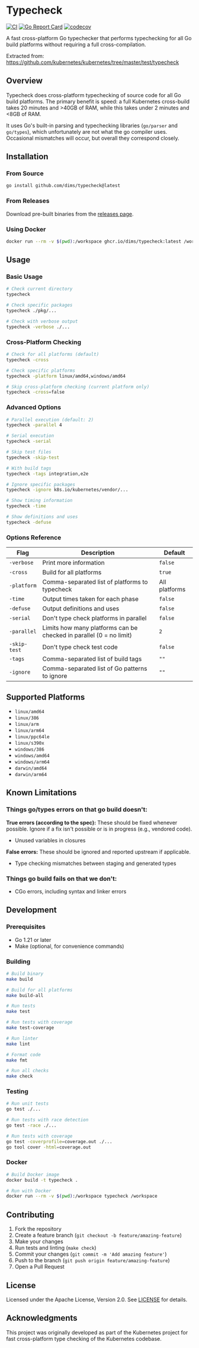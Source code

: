 # Typecheck

[![CI](https://github.com/dims/typecheck/actions/workflows/ci.yml/badge.svg)](https://github.com/dims/typecheck/actions/workflows/ci.yml)
[![Go Report Card](https://goreportcard.com/badge/github.com/dims/typecheck)](https://goreportcard.com/report/github.com/dims/typecheck)
[![codecov](https://codecov.io/gh/dims/typecheck/branch/main/graph/badge.svg)](https://codecov.io/gh/dims/typecheck)

A fast cross-platform Go typechecker that performs typechecking for all Go build platforms without requiring a full cross-compilation.

Extracted from: https://github.com/kubernetes/kubernetes/tree/master/test/typecheck

## Overview

Typecheck does cross-platform typechecking of source code for all Go build platforms. The primary benefit is speed: a full Kubernetes cross-build takes 20 minutes and >40GB of RAM, while this takes under 2 minutes and <8GB of RAM.

It uses Go's built-in parsing and typechecking libraries (`go/parser` and `go/types`), which unfortunately are not what the go compiler uses. Occasional mismatches will occur, but overall they correspond closely.

## Installation

### From Source

```bash
go install github.com/dims/typecheck@latest
```

### From Releases

Download pre-built binaries from the [releases page](https://github.com/dims/typecheck/releases).

### Using Docker

```bash
docker run --rm -v $(pwd):/workspace ghcr.io/dims/typecheck:latest /workspace
```

## Usage

### Basic Usage

```bash
# Check current directory
typecheck

# Check specific packages
typecheck ./pkg/...

# Check with verbose output
typecheck -verbose ./...
```

### Cross-Platform Checking

```bash
# Check for all platforms (default)
typecheck -cross

# Check specific platforms
typecheck -platform linux/amd64,windows/amd64

# Skip cross-platform checking (current platform only)
typecheck -cross=false
```

### Advanced Options

```bash
# Parallel execution (default: 2)
typecheck -parallel 4

# Serial execution
typecheck -serial

# Skip test files
typecheck -skip-test

# With build tags
typecheck -tags integration,e2e

# Ignore specific packages
typecheck -ignore k8s.io/kubernetes/vendor/...

# Show timing information
typecheck -time

# Show definitions and uses
typecheck -defuse
```

### Options Reference

| Flag | Description | Default |
|------|-------------|---------|
| `-verbose` | Print more information | `false` |
| `-cross` | Build for all platforms | `true` |
| `-platform` | Comma-separated list of platforms to typecheck | All platforms |
| `-time` | Output times taken for each phase | `false` |
| `-defuse` | Output definitions and uses | `false` |
| `-serial` | Don't type check platforms in parallel | `false` |
| `-parallel` | Limits how many platforms can be checked in parallel (0 = no limit) | `2` |
| `-skip-test` | Don't type check test code | `false` |
| `-tags` | Comma-separated list of build tags | `""` |
| `-ignore` | Comma-separated list of Go patterns to ignore | `""` |

## Supported Platforms

- `linux/amd64`
- `linux/386`
- `linux/arm`
- `linux/arm64`
- `linux/ppc64le`
- `linux/s390x`
- `windows/386`
- `windows/amd64`
- `windows/arm64`
- `darwin/amd64`
- `darwin/arm64`

## Known Limitations

### Things go/types errors on that go build doesn't:

**True errors (according to the spec):**
These should be fixed whenever possible. Ignore if a fix isn't possible or is in progress (e.g., vendored code).
- Unused variables in closures

**False errors:**
These should be ignored and reported upstream if applicable.
- Type checking mismatches between staging and generated types

### Things go build fails on that we don't:
- CGo errors, including syntax and linker errors

## Development

### Prerequisites

- Go 1.21 or later
- Make (optional, for convenience commands)

### Building

```bash
# Build binary
make build

# Build for all platforms
make build-all

# Run tests
make test

# Run tests with coverage
make test-coverage

# Run linter
make lint

# Format code
make fmt

# Run all checks
make check
```

### Testing

```bash
# Run unit tests
go test ./...

# Run tests with race detection
go test -race ./...

# Run tests with coverage
go test -coverprofile=coverage.out ./...
go tool cover -html=coverage.out
```

### Docker

```bash
# Build Docker image
docker build -t typecheck .

# Run with Docker
docker run --rm -v $(pwd):/workspace typecheck /workspace
```

## Contributing

1. Fork the repository
2. Create a feature branch (`git checkout -b feature/amazing-feature`)
3. Make your changes
4. Run tests and linting (`make check`)
5. Commit your changes (`git commit -m 'Add amazing feature'`)
6. Push to the branch (`git push origin feature/amazing-feature`)
7. Open a Pull Request

## License

Licensed under the Apache License, Version 2.0. See [LICENSE](LICENSE) for details.

## Acknowledgments

This project was originally developed as part of the Kubernetes project for fast cross-platform type checking of the Kubernetes codebase.
